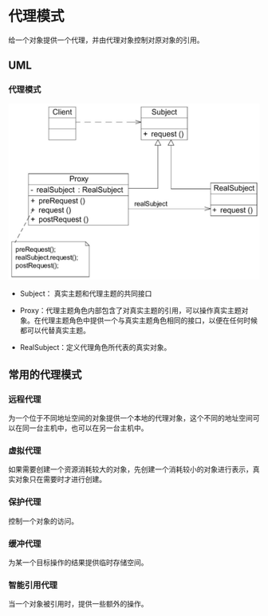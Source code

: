 # 代理模式

给一个对象提供一个代理，并由代理对象控制对原对象的引用。

## UML

### 代理模式
![](./images/proxy.jpeg)

- Subject： 真实主题和代理主题的共同接口

- Proxy：代理主题角色内部包含了对真实主题的引用，可以操作真实主题对象。在代理主题角色中提供一个与真实主题角色相同的接口，以便在任何时候都可以代替真实主题。

- RealSubject：定义代理角色所代表的真实对象。

## 常用的代理模式
### 远程代理
为一个位于不同地址空间的对象提供一个本地的代理对象，这个不同的地址空间可以在同一台主机中，也可以在另一台主机中。

### 虚拟代理
如果需要创建一个资源消耗较大的对象，先创建一个消耗较小的对象进行表示，真实对象只在需要时才进行创建。

### 保护代理
控制一个对象的访问。

### 缓冲代理
为某一个目标操作的结果提供临时存储空间。

### 智能引用代理
当一个对象被引用时，提供一些额外的操作。